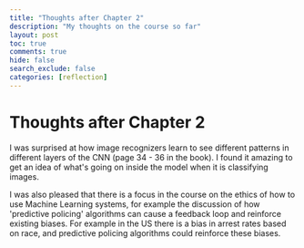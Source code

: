 ```yaml
---
title: "Thoughts after Chapter 2"
description: "My thoughts on the course so far"
layout: post
toc: true
comments: true
hide: false
search_exclude: false
categories: [reflection]
---
```


# Thoughts after Chapter 2

I was surprised at how image recognizers learn to see different patterns in different
layers of the CNN (page 34 - 36 in the book). I found it amazing to get an idea of
what's going on inside the model when it is classifying images.

I was also pleased that there is a focus in the course on the ethics of how to use
Machine Learning systems, for example the discussion of how 'predictive policing'
algorithms can cause a feedback loop and reinforce existing biases. For example in the
US there is a bias in arrest rates based on race, and predictive policing algorithms
could reinforce these biases.

